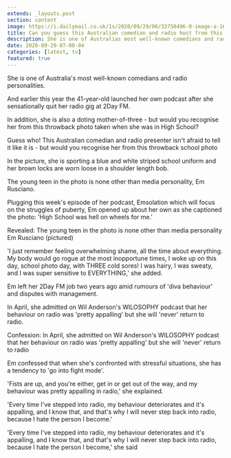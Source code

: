 ```yaml
---
extends: _layouts.post
section: content
image: https://i.dailymail.co.uk/1s/2020/09/29/06/33750496-0-image-a-16_1601357858721.jpg 
title: Can you guess this Australian comedian and radio host from this throwback photo? 
description: She is one of Australias most well-known comedians and radio personalities. 
date: 2020-09-29-07-00-04 
categories: [latest, tv] 
featured: true 
--- 
```

She is one of Australia's most well-known comedians and radio personalities.

And earlier this year the 41-year-old launched her own podcast after she sensationally quit her radio gig at 2Day FM.  

In addition, she is also a doting mother-of-three - but would you recognise her from this throwback photo taken when she was in High School? 

Guess who! This Australian comedian and radio presenter isn't afraid to tell it like it is - but would you recognise her from this throwback school photo

In the picture, she is sporting a blue and white striped school uniform and her brown locks are worn loose in a shoulder length bob.  

The young teen in the photo is none other than media personality, Em Rusciano.  

Plugging this week's episode of her podcast, Emsolation which will focus on the struggles of puberty, Em opened up about her own as she captioned the photo: 'High School was hell on wheels for me.' 

Revealed: The young teen in the photo is none other than media personality Em Rusciano (pictured) 

'I just remember feeling overwhelming shame, all the time about everything. My body would go rogue at the most inopportune times, I woke up on this day, school photo day, with THREE cold sores! I was hairy, I was sweaty, and I was super sensitive to EVERYTHING,' she added. 

Em left her 2Day FM job two years ago amid rumours of 'diva behaviour' and disputes with management. 

In April, she admitted on Wil Anderson's WILOSOPHY podcast that her behaviour on radio was 'pretty appalling' but she will 'never' return to radio. 

Confession: In April, she admitted on Wil Anderson's WILOSOPHY podcast that her behaviour on radio was 'pretty appalling' but she will 'never' return to radio

Em confessed that when she's confronted with stressful situations, she has a tendency to 'go into fight mode'.

'Fists are up, and you're either, get in or get out of the way, and my behaviour was pretty appalling in radio,' she explained.

'Every time I've stepped into radio, my behaviour deteriorates and it's appalling, and I know that, and that's why I will never step back into radio, because I hate the person I become.'

'Every time I've stepped into radio, my behaviour deteriorates and it's appalling, and I know that, and that's why I will never step back into radio, because I hate the person I become,' she said

